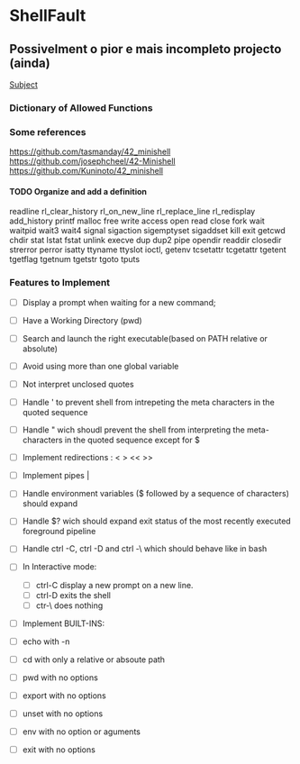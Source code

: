# ShellFault

## Possivelment o pior e mais incompleto projecto (ainda)

[Subject](https://cdn.intra.42.fr/pdf/pdf/138331/en.subject.pdf)
### Dictionary of Allowed Functions

### Some references
https://github.com/tasmanday/42_minishell<br>
https://github.com/josephcheel/42-Minishell<br>
https://github.com/Kuninoto/42_minishell<br>

#### TODO Organize and add a definition
readline
rl_clear_history
rl_on_new_line
rl_replace_line
rl_redisplay
add_history
printf
malloc
free
write
access
open
read
close
fork
wait
waitpid
wait3
wait4
signal
sigaction
sigemptyset
sigaddset
kill
exit
getcwd
chdir
stat
lstat
fstat
unlink
execve
dup
dup2
pipe
opendir
readdir
closedir
strerror
perror
isatty
ttyname
ttyslot
ioctl,
getenv
tcsetattr
tcgetattr
tgetent
tgetflag
tgetnum
tgetstr
tgoto
tputs
### Features to Implement
- [ ] Display a prompt when waiting for a new command;
- [ ] Have a Working Directory (pwd)
- [ ] Search and launch the right executable(based on PATH relative or absolute)
- [ ] Avoid using more than one global variable
- [ ] Not interpret unclosed quotes
- [ ] Handle ' to prevent shell from intrepeting the meta characters in the quoted sequence
- [ ] Handle " wich shoudl prevent the shell from interpreting the meta-characters in the quoted sequence except for $
- [ ] Implement redirections : < > << >>
- [ ] Implement pipes |
- [ ] Handle environment variables ($ followed by a sequence of characters) should expand
- [ ] Handle $? wich should expand exit status of the most recently executed foreground pipeline
- [ ] Handle ctrl -C, ctrl -D and ctrl -\ which should behave like in bash
- [ ] In Interactive mode:
    - [ ] ctrl-C display a new prompt on a new line.
    - [ ] ctrl-D exits the shell
    - [ ] ctr-\ does nothing
- [ ] Implement BUILT-INS:
 - [ ] echo with -n
 - [ ] cd with only a relative or absoute path
 - [ ] pwd with no options
 - [ ] export with no options
 - [ ] unset with no options
 - [ ] env with no option or aguments
 - [ ] exit with no options

